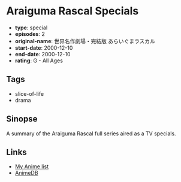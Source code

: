 # Araiguma Rascal Specials

-   **type**: special
-   **episodes**: 2
-   **original-name**: 世界名作劇場・完結版 あらいぐまラスカル
-   **start-date**: 2000-12-10
-   **end-date**: 2000-12-10
-   **rating**: G - All Ages

## Tags

-   slice-of-life
-   drama

## Sinopse

A summary of the Araiguma Rascal full series aired as a TV specials.

## Links

-   [My Anime list](https://myanimelist.net/anime/25089/Araiguma_Rascal_Specials)
-   [AnimeDB](http://anidb.info/perl-bin/animedb.pl?show=anime&aid=7140)
